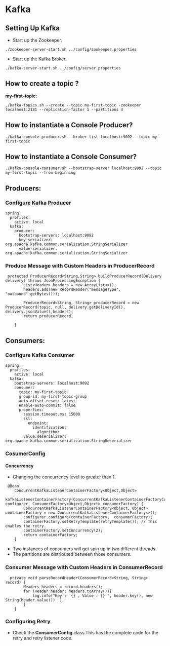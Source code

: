 # Kafka 

## Setting Up Kafka

-   Start up the Zookeeper.

```youtrack
./zookeeper-server-start.sh ../config/zookeeper.properties
```

-   Start up the Kafka Broker.

```youtrack
./kafka-server-start.sh ../config/server.properties
```

## How to create a topic ?

**my-first-topic:**
```youtrack
./kafka-topics.sh --create --topic my-first-topic -zookeeper localhost:2181 --replication-factor 1 --partitions 4
```

## How to instantiate a Console Producer?

```youtrack
./kafka-console-producer.sh --broker-list localhost:9092 --topic my-first-topic
```

## How to instantiate a Console Consumer?

```youtrack
./kafka-console-consumer.sh --bootstrap-server localhost:9092 --topic my-first-topic --from-beginning
```

## Producers:

### Configure Kafka Producer

```youtrack
spring:
  profiles:
    active: local
  kafka:
    producer:
      bootstrap-servers: localhost:9092
      key-serializer: org.apache.kafka.common.serialization.StringSerializer
      value-serializer: org.apache.kafka.common.serialization.StringSerializer
```

### Produce Message with Custom Headers in ProducerRecord

```youtrack
 protected ProducerRecord<String,String> buildProducerRecord(Delivery delivery) throws JsonProcessingException {
        List<Header> headers = new ArrayList<>();
        headers.add(new RecordHeader("messageType", "outbound".getBytes()));

        ProducerRecord<String, String> producerRecord = new ProducerRecord(topic, null, delivery.getDeliveryId(), delivery.jsonValue(),headers);
        return producerRecord;

    }
```

## Consumers:

### Configure Kafka Consumer

```youtrack
spring:
  profiles:
    active: local
  kafka:
    bootstrap-servers: localhost:9092
    consumer:
      topic: my-first-topic
      group-id: my-first-topic-group
      auto-offset-reset: latest
      enable-auto-commit: false
      properties:
        session.timeout.ms: 15000
        ssl:
          endpoint:
            identification:
              algorithm:
        value.deserializer: org.apache.kafka.common.serialization.StringDeserializer
```

### CosumerConfig


#### Concurrency 

-   Changing the concurrency level to greater than 1.

```youtrack
 @Bean
    ConcurrentKafkaListenerContainerFactory<Object,Object>
    kafkaListenerContainerFactory(ConcurrentKafkaListenerContainerFactoryConfigurer configurer, ConsumerFactory<Object,Object> consumerFactory) {
        ConcurrentKafkaListenerContainerFactory<Object, Object> containerFactory = new ConcurrentKafkaListenerContainerFactory<>();
        configurer.configure(containerFactory,  consumerFactory);
        containerFactory.setRetryTemplate(retryTemplate()); // This enables the retry.
        containerFactory.setConcurrency(2);
        return containerFactory;
    }
```

-   Two instances of consumers will get spin up in two different threads.
-   The partitions are distributed between those consumers.

### Consumer Message with Custom Headers in ConsumerRecord

```youtrack
  private void parseRecordHeader(ConsumerRecord<String, String> record) {
        Headers headers = record.headers();
        for (Header header: headers.toArray()){
            log.info("Key :  {} , Value : {} ", header.key(), new String(header.value())  );
        }
    }
```

### Configuring Retry

- Check the **ConsumerConfig** class.This has the complete code for the retry and retry listener code.
